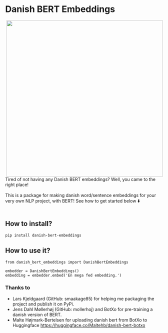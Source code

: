 # Danish BERT Embeddings
<img align='right' src="https://user-images.githubusercontent.com/39537120/96163240-f1c8cd80-0f19-11eb-8bb5-ab1e9f467060.jpg" width="500"><br>
Tired of not having any Danish BERT embeddings? Well, you came to the right place! <br><br>
This is a package for making danish word/sentence embeddings for your very own NLP project, with BERT! 
See how to get started below ⬇️<br><br>

## How to install?
```
pip install danish-bert-embeddings
```
## How to use it?
```
from danish_bert_embeddings import DanishBertEmbeddings

embedder = DanishBertEmbeddings()
embedding = embedder.embed('En mega fed embedding.')
```
### Thanks to
- Lars Kjeldgaard (GitHub: smaakage85) for helping me packaging the project and publish it on PyPi.
- Jens Dahl Møllerhøj (GitHub: mollerhoj) and BotXo for pre-training a danish version of BERT.
- Malte Højmark-Bertelsen for uploading danish bert from BotXo to Huggingface https://huggingface.co/Maltehb/danish-bert-botxo
<br>




